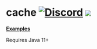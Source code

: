 # cache [![Discord](https://img.shields.io/discord/384870460640329728.svg?logo=discord)](https://discord.gg/G2kxrnU) [![](https://jitci.com/gh/RuneStar/cache/svg)](https://jitci.com/gh/RuneStar/cache)

[**Examples**](https://github.com/RuneStar/cache/tree/master/tools/src/main/java/org/runestar/cache/tools)

Requires Java 11+